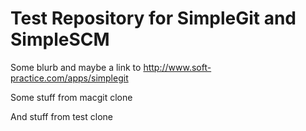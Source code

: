 Test Repository for SimpleGit and SimpleSCM
====
Some blurb and maybe a link to http://www.soft-practice.com/apps/simplegit


Some stuff from macgit clone

And stuff from test clone

